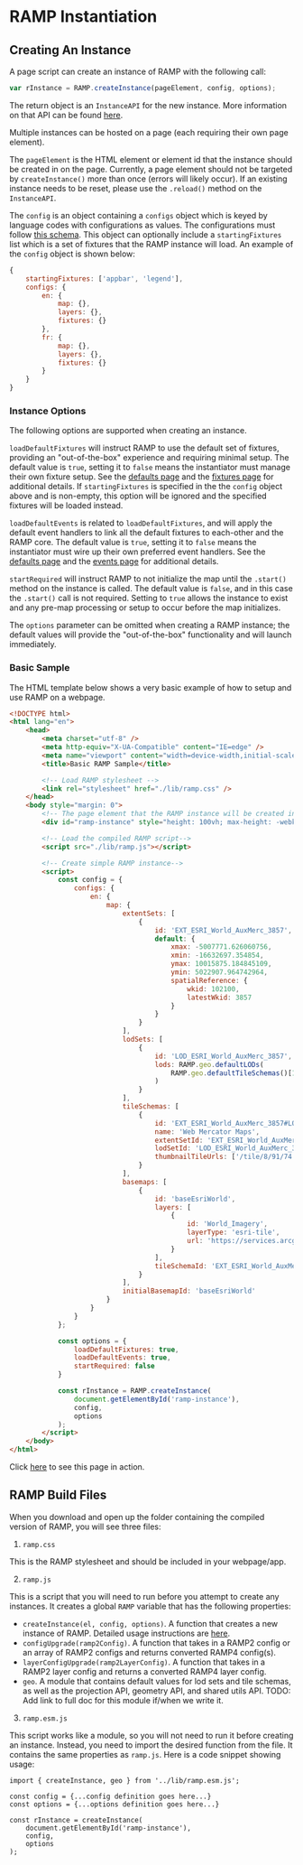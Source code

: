# RAMP Instantiation

## Creating An Instance

A page script can create an instance of RAMP with the following call:

```js
var rInstance = RAMP.createInstance(pageElement, config, options);
```

The return object is an `InstanceAPI` for the new instance. More information on that API can be found [here](../api/instance.md).

Multiple instances can be hosted on a page (each requiring their own page element).

The `pageElement` is the HTML element or element id that the instance should be created in on the page. Currently, a page element should not be targeted by `createInstance()` more than once (errors will likely occur). If an existing instance needs to be reset, please use the `.reload()` method on the `InstanceAPI`.

The `config` is an object containing a `configs` object which is keyed by language codes with configurations as values. The configurations must follow [this schema](https://github.com/ramp4-pcar4/ramp4-pcar4/blob/main/schema.json).
This object can optionally include a `startingFixtures` list which is a set of fixtures that the RAMP instance will load. An example of the `config` object is shown below:

```js
{
    startingFixtures: ['appbar', 'legend'],
    configs: {
        en: {
            map: {},
            layers: {},
            fixtures: {}
        },
        fr: {
            map: {},
            layers: {},
            fixtures: {}
        }
    }
}
```

### Instance Options

The following options are supported when creating an instance.

`loadDefaultFixtures` will instruct RAMP to use the default set of fixtures, providing an "out-of-the-box" experience and requiring minimal setup. The default value is `true`, setting it to `false` means the instantiator must manage their own fixture setup. See the [defaults page](../app/defaults.md) and the [fixtures page](../app/fixtures.md) for additional details. If `startingFixtures` is specified in the the `config` object above and is non-empty, this option will be ignored and the specified fixtures will be loaded instead.

`loadDefaultEvents` is related to `loadDefaultFixtures`, and will apply the default event handlers to link all the default fixtures to each-other and the RAMP core. The default value is `true`, setting it to `false` means the instantiator must wire up their own preferred event handlers.  See the [defaults page](../app/defaults.md) and the [events page](events.md) for additional details.

`startRequired` will instruct RAMP to not initialize the map until the `.start()` method on the instance is called. The default value is `false`, and in this case the `.start()` call is not required. Setting to `true` allows the instance to exist and any pre-map processing or setup to occur before the map initializes.

The `options` parameter can be omitted when creating a RAMP instance; the default values will provide the "out-of-the-box" functionality and will launch immediately.

### Basic Sample

The HTML template below shows a very basic example of how to setup and use RAMP on a webpage.

```html
<!DOCTYPE html>
<html lang="en">
    <head>
        <meta charset="utf-8" />
        <meta http-equiv="X-UA-Compatible" content="IE=edge" />
        <meta name="viewport" content="width=device-width,initial-scale=1.0" />
        <title>Basic RAMP Sample</title>

        <!-- Load RAMP stylesheet -->
        <link rel="stylesheet" href="./lib/ramp.css" />
    </head>
    <body style="margin: 0">
        <!-- The page element that the RAMP instance will be created in -->
        <div id="ramp-instance" style="height: 100vh; max-height: -webkit-fill-available"></div>

        <!-- Load the compiled RAMP script-->
        <script src="./lib/ramp.js"></script>

        <!-- Create simple RAMP instance-->
        <script>
            const config = {
                configs: {
                    en: {
                        map: {
                            extentSets: [
                                {
                                    id: 'EXT_ESRI_World_AuxMerc_3857',
                                    default: {
                                        xmax: -5007771.626060756,
                                        xmin: -16632697.354854,
                                        ymax: 10015875.184845109,
                                        ymin: 5022907.964742964,
                                        spatialReference: {
                                            wkid: 102100,
                                            latestWkid: 3857
                                        }
                                    }
                                }
                            ],
                            lodSets: [
                                {
                                    id: 'LOD_ESRI_World_AuxMerc_3857',
                                    lods: RAMP.geo.defaultLODs(
                                        RAMP.geo.defaultTileSchemas()[1]
                                    )
                                }
                            ],
                            tileSchemas: [
                                {
                                    id: 'EXT_ESRI_World_AuxMerc_3857#LOD_ESRI_World_AuxMerc_3857',
                                    name: 'Web Mercator Maps',
                                    extentSetId: 'EXT_ESRI_World_AuxMerc_3857',
                                    lodSetId: 'LOD_ESRI_World_AuxMerc_3857',
                                    thumbnailTileUrls: ['/tile/8/91/74', '/tile/8/91/75']
                                }
                            ],
                            basemaps: [
                                {
                                    id: 'baseEsriWorld',
                                    layers: [
                                        {
                                            id: 'World_Imagery',
                                            layerType: 'esri-tile',
                                            url: 'https://services.arcgisonline.com/arcgis/rest/services/World_Imagery/MapServer'
                                        }
                                    ],
                                    tileSchemaId: 'EXT_ESRI_World_AuxMerc_3857#LOD_ESRI_World_AuxMerc_3857'
                                }
                            ],
                            initialBasemapId: 'baseEsriWorld'
                        }
                    }
                }
            };

            const options = {
                loadDefaultFixtures: true,
                loadDefaultEvents: true,
                startRequired: false
            }

            const rInstance = RAMP.createInstance(
                document.getElementById('ramp-instance'),
                config,
                options
            );
        </script>
    </body>
</html>
```

Click [here](https://ramp4-pcar4.github.io/ramp4-pcar4/main/index-simple.html) to see this page in action.

## RAMP Build Files

When you download and open up the folder containing the compiled version of RAMP, you will see three files:

1. `ramp.css`

This is the RAMP stylesheet and should be included in your webpage/app.

2. `ramp.js`

This is a script that you will need to run before you attempt to create any instances. It creates a global `RAMP` variable that has the following properties:

* `createInstance(el, config, options)`. A function that creates a new instance of RAMP. Detailed usage instructions are [here](#creating-an-instance).
* `configUpgrade(ramp2Config)`. A function that takes in a RAMP2 config or an array of RAMP2 configs and returns converted RAMP4 config(s).
* `layerConfigUpgrade(ramp2LayerConfig)`. A function that takes in a RAMP2 layer config and returns a converted RAMP4 layer config.
* `geo`. A module that contains default values for lod sets and tile schemas, as well as the projection API, geometry API, and shared utils API. TODO: Add link to full doc for this module if/when we write it.

3. `ramp.esm.js`

This script works like a module, so you will not need to run it before creating an instance. Instead, you need to import the desired function from the file. It contains the same properties as `ramp.js`. Here is a code snippet showing usage:

```
import { createInstance, geo } from '../lib/ramp.esm.js';

const config = {...config definition goes here...}
const options = {...options definition goes here...}

const rInstance = createInstance(
    document.getElementById('ramp-instance'),
    config,
    options
);
```
